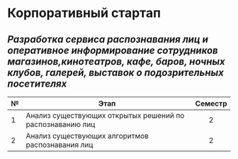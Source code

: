 # Корпоративный стартап

## _Разработка сервиса распознавания лиц и оперативное информирование сотрудников магазинов,кинотеатров, кафе, баров, ночных клубов, галерей, выставок о подозрительных посетителях_

| №| Этап|Семестр |
|-|-|:-:|
| 1 | Анализ существующих открытых решений по распознаванию лиц|2 |
| 2 | Анализ существующих алгоритмов распознавания лиц|2 |